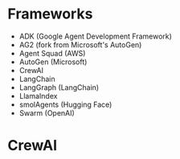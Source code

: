 # Frameworks

* ADK (Google Agent Development Framework)
* AG2 (fork from Microsoft's AutoGen)
* Agent Squad (AWS)
* AutoGen (Microsoft)
* CrewAI
* LangChain
* LangGraph (LangChain)
* LlamaIndex
* smolAgents (Hugging Face)
* Swarm (OpenAI)

# CrewAI
